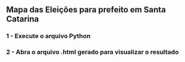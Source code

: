 ## Mapa das Eleições para prefeito em Santa Catarina

###  1 - Execute o arquivo Python

### 2 - Abra o arquivo .html gerado para visualizar o resultado
